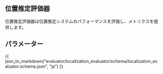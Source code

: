 ## 位置推定評価器

位置推定評価器は位置推定システムのパフォーマンスを評価し、メトリクスを提供します。

## パラメーター

{{ json_to_markdown("evaluator/localization_evaluator/schema/localization_evaluator.schema.json", "ja") }}
